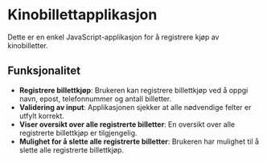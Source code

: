 # Kinobillettapplikasjon

Dette er en enkel JavaScript-applikasjon for å registrere kjøp av kinobilletter.

## Funksjonalitet

- **Registrere billettkjøp**: Brukeren kan registrere billettkjøp ved å oppgi navn, epost, telefonnummer og antall billetter.
- **Validering av input**: Applikasjonen sjekker at alle nødvendige felter er utfylt korrekt.
- **Viser oversikt over alle registrerte billetter**: En oversikt over alle registrerte billettkjøp er tilgjengelig.
- **Mulighet for å slette alle registrerte billetter**: Brukeren har mulighet til å slette alle registrerte billettkjøp.
